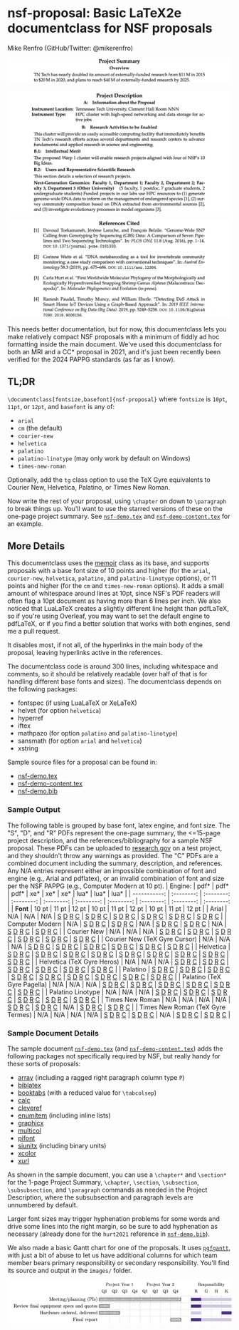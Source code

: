 # nsf-proposal: Basic LaTeX2e documentclass for NSF proposals

Mike Renfro (GitHub/Twitter: @mikerenfro)

![Sample Project Summary page](sample-output/summary-palatino-12.png)

![Sample Project Description page](sample-output/description-palatino-12.png)

![Sample Project References page](sample-output/references-palatino-12.png)

This needs better documentation, but for now, this documentclass lets you make
relatively compact NSF proposals with a minimum of fiddly ad hoc formatting
inside the main document.
We've used this documentclass for both an MRI and a CC* proposal in 2021, and
it's just been recently been verified for the 2024 PAPPG standards (as far as
I know).

## TL;DR

`\documentclass[fontsize,basefont]{nsf-proposal}` where `fontsize` is `10pt`, `11pt`, or
`12pt`, and `basefont` is any of:

 - `arial`
 - `cm` (the default)
 - `courier-new`
 - `helvetica`
 - `palatino`
 - `palatino-linotype` (may only work by default on Windows)
 - `times-new-roman`

Optionally, add the `tg` class option to use the TeX Gyre equivalents to Courier
New, Helvetica, Palatino, or Times New Roman.

Now write the rest of your proposal, using `\chapter` on down to `\paragraph`
to break things up. You'll want to use the starred versions of these on the
one-page project summary. See [`nsf-demo.tex`](https://github.com/mikerenfro/nsf-proposal/blob/main/nsf-demo.tex) and [`nsf-demo-content.tex`](https://github.com/mikerenfro/nsf-proposal/blob/main/nsf-demo-content.tex) for an example.

## More Details

This documentclass uses the [memoir](https://ctan.org/pkg/memoir) class as its base, and supports proposals
with a base font size of 10 points and higher (for the `arial`, `courier-new`,
`helvetica`, `palatino`, and `palatino-linotype` options), or 11 points and higher (for the `cm`
and `times-new-roman` options).
It adds a small amount of whitespace around lines at 10pt, since NSF's PDF
readers will often flag a 10pt document as having more than 6 lines per inch.
We also noticed that LuaLaTeX creates a slightly different line height than
pdfLaTeX, so if you're using Overleaf, you may want to set the default engine
to pdfLaTeX, or if you find a better solution that works with both engines,
send me a pull request.

It disables most, if not all, of the hyperlinks in the main body of the
proposal, leaving hyperlinks active in the references.

The documentclass code is around 300 lines, including whitespace and
comments, so it should be relatively readable (over half of that is
for handling different base fonts and sizes).
The documentclass depends on the following packages:

- fontspec (if using LuaLaTeX or XeLaTeX)
- helvet (for option `helvetica`)
- hyperref
- iftex
- mathpazo (for option `palatino` and `palatino-linotype`)
- sansmath (for option `arial` and `helvetica`)
- xstring

Sample source files for a proposal can be found in:

- [nsf-demo.tex](https://github.com/mikerenfro/nsf-proposal/blob/main/nsf-demo.tex)
- [nsf-demo-content.tex](https://github.com/mikerenfro/nsf-proposal/blob/main/nsf-demo-content.tex)
- [nsf-demo.bib](https://github.com/mikerenfro/nsf-proposal/blob/main/nsf-demo.bib)

### Sample Output


The following table is grouped by base font, latex engine, and font size.
The "S", "D", and "R" PDFs represent the one-page
summary, the <=15-page project description, and the references/bibliography for a sample
NSF proposal. These PDFs can be uploaded to [research.gov](https://research.gov/)
on a test project, and they shouldn't throw any warnings as provided.
The "C" PDFs are a combined document including the summary, description, and references.
Any N/A entries represent either an impossible combination of font and engine
(e.g., Arial and pdflatex), or an invalid combination of font and size per
the NSF PAPPG (e.g., Computer Modern at 10 pt).
| Engine:      | pdf*       | pdf*       | pdf*       | xe*        | xe*        | xe*        | lua*       | lua*       | lua*       |
| -----------: | :--------: | :--------: | :--------: | :--------: | :--------: | :--------: | :--------: | :--------: | :--------: |
| **Font**     | 10&nbsp;pt | 11&nbsp;pt | 12&nbsp;pt | 10&nbsp;pt | 11&nbsp;pt | 12&nbsp;pt | 10&nbsp;pt | 11&nbsp;pt | 12&nbsp;pt |
| Arial |  N/A |  N/A |  N/A | [S](sample-output/arial/arial-pdfxe-10pt-summary.pdf) [D](sample-output/arial/arial-pdfxe-10pt-description.pdf) [R](sample-output/arial/arial-pdfxe-10pt-references.pdf) [C](sample-output/arial/arial-pdfxe-10pt.pdf) | [S](sample-output/arial/arial-pdfxe-11pt-summary.pdf) [D](sample-output/arial/arial-pdfxe-11pt-description.pdf) [R](sample-output/arial/arial-pdfxe-11pt-references.pdf) [C](sample-output/arial/arial-pdfxe-11pt.pdf) | [S](sample-output/arial/arial-pdfxe-12pt-summary.pdf) [D](sample-output/arial/arial-pdfxe-12pt-description.pdf) [R](sample-output/arial/arial-pdfxe-12pt-references.pdf) [C](sample-output/arial/arial-pdfxe-12pt.pdf) | [S](sample-output/arial/arial-pdflua-10pt-summary.pdf) [D](sample-output/arial/arial-pdflua-10pt-description.pdf) [R](sample-output/arial/arial-pdflua-10pt-references.pdf) [C](sample-output/arial/arial-pdflua-10pt.pdf) | [S](sample-output/arial/arial-pdflua-11pt-summary.pdf) [D](sample-output/arial/arial-pdflua-11pt-description.pdf) [R](sample-output/arial/arial-pdflua-11pt-references.pdf) [C](sample-output/arial/arial-pdflua-11pt.pdf) | [S](sample-output/arial/arial-pdflua-12pt-summary.pdf) [D](sample-output/arial/arial-pdflua-12pt-description.pdf) [R](sample-output/arial/arial-pdflua-12pt-references.pdf) [C](sample-output/arial/arial-pdflua-12pt.pdf) | 
| Computer Modern |  N/A | [S](sample-output/cm/cm-pdf-11pt-summary.pdf) [D](sample-output/cm/cm-pdf-11pt-description.pdf) [R](sample-output/cm/cm-pdf-11pt-references.pdf) [C](sample-output/cm/cm-pdf-11pt.pdf) | [S](sample-output/cm/cm-pdf-12pt-summary.pdf) [D](sample-output/cm/cm-pdf-12pt-description.pdf) [R](sample-output/cm/cm-pdf-12pt-references.pdf) [C](sample-output/cm/cm-pdf-12pt.pdf) |  N/A | [S](sample-output/cm/cm-pdfxe-11pt-summary.pdf) [D](sample-output/cm/cm-pdfxe-11pt-description.pdf) [R](sample-output/cm/cm-pdfxe-11pt-references.pdf) [C](sample-output/cm/cm-pdfxe-11pt.pdf) | [S](sample-output/cm/cm-pdfxe-12pt-summary.pdf) [D](sample-output/cm/cm-pdfxe-12pt-description.pdf) [R](sample-output/cm/cm-pdfxe-12pt-references.pdf) [C](sample-output/cm/cm-pdfxe-12pt.pdf) |  N/A | [S](sample-output/cm/cm-pdflua-11pt-summary.pdf) [D](sample-output/cm/cm-pdflua-11pt-description.pdf) [R](sample-output/cm/cm-pdflua-11pt-references.pdf) [C](sample-output/cm/cm-pdflua-11pt.pdf) | [S](sample-output/cm/cm-pdflua-12pt-summary.pdf) [D](sample-output/cm/cm-pdflua-12pt-description.pdf) [R](sample-output/cm/cm-pdflua-12pt-references.pdf) [C](sample-output/cm/cm-pdflua-12pt.pdf) | 
| Courier New |  N/A |  N/A |  N/A | [S](sample-output/courier-new/courier-new-pdfxe-10pt-summary.pdf) [D](sample-output/courier-new/courier-new-pdfxe-10pt-description.pdf) [R](sample-output/courier-new/courier-new-pdfxe-10pt-references.pdf) [C](sample-output/courier-new/courier-new-pdfxe-10pt.pdf) | [S](sample-output/courier-new/courier-new-pdfxe-11pt-summary.pdf) [D](sample-output/courier-new/courier-new-pdfxe-11pt-description.pdf) [R](sample-output/courier-new/courier-new-pdfxe-11pt-references.pdf) [C](sample-output/courier-new/courier-new-pdfxe-11pt.pdf) | [S](sample-output/courier-new/courier-new-pdfxe-12pt-summary.pdf) [D](sample-output/courier-new/courier-new-pdfxe-12pt-description.pdf) [R](sample-output/courier-new/courier-new-pdfxe-12pt-references.pdf) [C](sample-output/courier-new/courier-new-pdfxe-12pt.pdf) | [S](sample-output/courier-new/courier-new-pdflua-10pt-summary.pdf) [D](sample-output/courier-new/courier-new-pdflua-10pt-description.pdf) [R](sample-output/courier-new/courier-new-pdflua-10pt-references.pdf) [C](sample-output/courier-new/courier-new-pdflua-10pt.pdf) | [S](sample-output/courier-new/courier-new-pdflua-11pt-summary.pdf) [D](sample-output/courier-new/courier-new-pdflua-11pt-description.pdf) [R](sample-output/courier-new/courier-new-pdflua-11pt-references.pdf) [C](sample-output/courier-new/courier-new-pdflua-11pt.pdf) | [S](sample-output/courier-new/courier-new-pdflua-12pt-summary.pdf) [D](sample-output/courier-new/courier-new-pdflua-12pt-description.pdf) [R](sample-output/courier-new/courier-new-pdflua-12pt-references.pdf) [C](sample-output/courier-new/courier-new-pdflua-12pt.pdf) | 
| Courier New (TeX Gyre Cursor) |  N/A |  N/A |  N/A | [S](sample-output/courier-new/courier-new-pdfxe,tg-10pt-summary.pdf) [D](sample-output/courier-new/courier-new-pdfxe,tg-10pt-description.pdf) [R](sample-output/courier-new/courier-new-pdfxe,tg-10pt-references.pdf) [C](sample-output/courier-new/courier-new-pdfxe,tg-10pt.pdf) | [S](sample-output/courier-new/courier-new-pdfxe,tg-11pt-summary.pdf) [D](sample-output/courier-new/courier-new-pdfxe,tg-11pt-description.pdf) [R](sample-output/courier-new/courier-new-pdfxe,tg-11pt-references.pdf) [C](sample-output/courier-new/courier-new-pdfxe,tg-11pt.pdf) | [S](sample-output/courier-new/courier-new-pdfxe,tg-12pt-summary.pdf) [D](sample-output/courier-new/courier-new-pdfxe,tg-12pt-description.pdf) [R](sample-output/courier-new/courier-new-pdfxe,tg-12pt-references.pdf) [C](sample-output/courier-new/courier-new-pdfxe,tg-12pt.pdf) | [S](sample-output/courier-new/courier-new-pdflua,tg-10pt-summary.pdf) [D](sample-output/courier-new/courier-new-pdflua,tg-10pt-description.pdf) [R](sample-output/courier-new/courier-new-pdflua,tg-10pt-references.pdf) [C](sample-output/courier-new/courier-new-pdflua,tg-10pt.pdf) | [S](sample-output/courier-new/courier-new-pdflua,tg-11pt-summary.pdf) [D](sample-output/courier-new/courier-new-pdflua,tg-11pt-description.pdf) [R](sample-output/courier-new/courier-new-pdflua,tg-11pt-references.pdf) [C](sample-output/courier-new/courier-new-pdflua,tg-11pt.pdf) | [S](sample-output/courier-new/courier-new-pdflua,tg-12pt-summary.pdf) [D](sample-output/courier-new/courier-new-pdflua,tg-12pt-description.pdf) [R](sample-output/courier-new/courier-new-pdflua,tg-12pt-references.pdf) [C](sample-output/courier-new/courier-new-pdflua,tg-12pt.pdf) | 
| Helvetica | [S](sample-output/helvetica/helvetica-pdf-10pt-summary.pdf) [D](sample-output/helvetica/helvetica-pdf-10pt-description.pdf) [R](sample-output/helvetica/helvetica-pdf-10pt-references.pdf) [C](sample-output/helvetica/helvetica-pdf-10pt.pdf) | [S](sample-output/helvetica/helvetica-pdf-11pt-summary.pdf) [D](sample-output/helvetica/helvetica-pdf-11pt-description.pdf) [R](sample-output/helvetica/helvetica-pdf-11pt-references.pdf) [C](sample-output/helvetica/helvetica-pdf-11pt.pdf) | [S](sample-output/helvetica/helvetica-pdf-12pt-summary.pdf) [D](sample-output/helvetica/helvetica-pdf-12pt-description.pdf) [R](sample-output/helvetica/helvetica-pdf-12pt-references.pdf) [C](sample-output/helvetica/helvetica-pdf-12pt.pdf) | [S](sample-output/helvetica/helvetica-pdfxe-10pt-summary.pdf) [D](sample-output/helvetica/helvetica-pdfxe-10pt-description.pdf) [R](sample-output/helvetica/helvetica-pdfxe-10pt-references.pdf) [C](sample-output/helvetica/helvetica-pdfxe-10pt.pdf) | [S](sample-output/helvetica/helvetica-pdfxe-11pt-summary.pdf) [D](sample-output/helvetica/helvetica-pdfxe-11pt-description.pdf) [R](sample-output/helvetica/helvetica-pdfxe-11pt-references.pdf) [C](sample-output/helvetica/helvetica-pdfxe-11pt.pdf) | [S](sample-output/helvetica/helvetica-pdfxe-12pt-summary.pdf) [D](sample-output/helvetica/helvetica-pdfxe-12pt-description.pdf) [R](sample-output/helvetica/helvetica-pdfxe-12pt-references.pdf) [C](sample-output/helvetica/helvetica-pdfxe-12pt.pdf) | [S](sample-output/helvetica/helvetica-pdflua-10pt-summary.pdf) [D](sample-output/helvetica/helvetica-pdflua-10pt-description.pdf) [R](sample-output/helvetica/helvetica-pdflua-10pt-references.pdf) [C](sample-output/helvetica/helvetica-pdflua-10pt.pdf) | [S](sample-output/helvetica/helvetica-pdflua-11pt-summary.pdf) [D](sample-output/helvetica/helvetica-pdflua-11pt-description.pdf) [R](sample-output/helvetica/helvetica-pdflua-11pt-references.pdf) [C](sample-output/helvetica/helvetica-pdflua-11pt.pdf) | [S](sample-output/helvetica/helvetica-pdflua-12pt-summary.pdf) [D](sample-output/helvetica/helvetica-pdflua-12pt-description.pdf) [R](sample-output/helvetica/helvetica-pdflua-12pt-references.pdf) [C](sample-output/helvetica/helvetica-pdflua-12pt.pdf) | 
| Helvetica (TeX Gyre Heros) |  N/A |  N/A |  N/A | [S](sample-output/helvetica/helvetica-pdfxe,tg-10pt-summary.pdf) [D](sample-output/helvetica/helvetica-pdfxe,tg-10pt-description.pdf) [R](sample-output/helvetica/helvetica-pdfxe,tg-10pt-references.pdf) [C](sample-output/helvetica/helvetica-pdfxe,tg-10pt.pdf) | [S](sample-output/helvetica/helvetica-pdfxe,tg-11pt-summary.pdf) [D](sample-output/helvetica/helvetica-pdfxe,tg-11pt-description.pdf) [R](sample-output/helvetica/helvetica-pdfxe,tg-11pt-references.pdf) [C](sample-output/helvetica/helvetica-pdfxe,tg-11pt.pdf) | [S](sample-output/helvetica/helvetica-pdfxe,tg-12pt-summary.pdf) [D](sample-output/helvetica/helvetica-pdfxe,tg-12pt-description.pdf) [R](sample-output/helvetica/helvetica-pdfxe,tg-12pt-references.pdf) [C](sample-output/helvetica/helvetica-pdfxe,tg-12pt.pdf) | [S](sample-output/helvetica/helvetica-pdflua,tg-10pt-summary.pdf) [D](sample-output/helvetica/helvetica-pdflua,tg-10pt-description.pdf) [R](sample-output/helvetica/helvetica-pdflua,tg-10pt-references.pdf) [C](sample-output/helvetica/helvetica-pdflua,tg-10pt.pdf) | [S](sample-output/helvetica/helvetica-pdflua,tg-11pt-summary.pdf) [D](sample-output/helvetica/helvetica-pdflua,tg-11pt-description.pdf) [R](sample-output/helvetica/helvetica-pdflua,tg-11pt-references.pdf) [C](sample-output/helvetica/helvetica-pdflua,tg-11pt.pdf) | [S](sample-output/helvetica/helvetica-pdflua,tg-12pt-summary.pdf) [D](sample-output/helvetica/helvetica-pdflua,tg-12pt-description.pdf) [R](sample-output/helvetica/helvetica-pdflua,tg-12pt-references.pdf) [C](sample-output/helvetica/helvetica-pdflua,tg-12pt.pdf) | 
| Palatino | [S](sample-output/palatino/palatino-pdf-10pt-summary.pdf) [D](sample-output/palatino/palatino-pdf-10pt-description.pdf) [R](sample-output/palatino/palatino-pdf-10pt-references.pdf) [C](sample-output/palatino/palatino-pdf-10pt.pdf) | [S](sample-output/palatino/palatino-pdf-11pt-summary.pdf) [D](sample-output/palatino/palatino-pdf-11pt-description.pdf) [R](sample-output/palatino/palatino-pdf-11pt-references.pdf) [C](sample-output/palatino/palatino-pdf-11pt.pdf) | [S](sample-output/palatino/palatino-pdf-12pt-summary.pdf) [D](sample-output/palatino/palatino-pdf-12pt-description.pdf) [R](sample-output/palatino/palatino-pdf-12pt-references.pdf) [C](sample-output/palatino/palatino-pdf-12pt.pdf) | [S](sample-output/palatino/palatino-pdfxe-10pt-summary.pdf) [D](sample-output/palatino/palatino-pdfxe-10pt-description.pdf) [R](sample-output/palatino/palatino-pdfxe-10pt-references.pdf) [C](sample-output/palatino/palatino-pdfxe-10pt.pdf) | [S](sample-output/palatino/palatino-pdfxe-11pt-summary.pdf) [D](sample-output/palatino/palatino-pdfxe-11pt-description.pdf) [R](sample-output/palatino/palatino-pdfxe-11pt-references.pdf) [C](sample-output/palatino/palatino-pdfxe-11pt.pdf) | [S](sample-output/palatino/palatino-pdfxe-12pt-summary.pdf) [D](sample-output/palatino/palatino-pdfxe-12pt-description.pdf) [R](sample-output/palatino/palatino-pdfxe-12pt-references.pdf) [C](sample-output/palatino/palatino-pdfxe-12pt.pdf) | [S](sample-output/palatino/palatino-pdflua-10pt-summary.pdf) [D](sample-output/palatino/palatino-pdflua-10pt-description.pdf) [R](sample-output/palatino/palatino-pdflua-10pt-references.pdf) [C](sample-output/palatino/palatino-pdflua-10pt.pdf) | [S](sample-output/palatino/palatino-pdflua-11pt-summary.pdf) [D](sample-output/palatino/palatino-pdflua-11pt-description.pdf) [R](sample-output/palatino/palatino-pdflua-11pt-references.pdf) [C](sample-output/palatino/palatino-pdflua-11pt.pdf) | [S](sample-output/palatino/palatino-pdflua-12pt-summary.pdf) [D](sample-output/palatino/palatino-pdflua-12pt-description.pdf) [R](sample-output/palatino/palatino-pdflua-12pt-references.pdf) [C](sample-output/palatino/palatino-pdflua-12pt.pdf) | 
| Palatino (TeX Gyre Pagella) |  N/A |  N/A |  N/A | [S](sample-output/palatino/palatino-pdfxe,tg-10pt-summary.pdf) [D](sample-output/palatino/palatino-pdfxe,tg-10pt-description.pdf) [R](sample-output/palatino/palatino-pdfxe,tg-10pt-references.pdf) [C](sample-output/palatino/palatino-pdfxe,tg-10pt.pdf) | [S](sample-output/palatino/palatino-pdfxe,tg-11pt-summary.pdf) [D](sample-output/palatino/palatino-pdfxe,tg-11pt-description.pdf) [R](sample-output/palatino/palatino-pdfxe,tg-11pt-references.pdf) [C](sample-output/palatino/palatino-pdfxe,tg-11pt.pdf) | [S](sample-output/palatino/palatino-pdfxe,tg-12pt-summary.pdf) [D](sample-output/palatino/palatino-pdfxe,tg-12pt-description.pdf) [R](sample-output/palatino/palatino-pdfxe,tg-12pt-references.pdf) [C](sample-output/palatino/palatino-pdfxe,tg-12pt.pdf) | [S](sample-output/palatino/palatino-pdflua,tg-10pt-summary.pdf) [D](sample-output/palatino/palatino-pdflua,tg-10pt-description.pdf) [R](sample-output/palatino/palatino-pdflua,tg-10pt-references.pdf) [C](sample-output/palatino/palatino-pdflua,tg-10pt.pdf) | [S](sample-output/palatino/palatino-pdflua,tg-11pt-summary.pdf) [D](sample-output/palatino/palatino-pdflua,tg-11pt-description.pdf) [R](sample-output/palatino/palatino-pdflua,tg-11pt-references.pdf) [C](sample-output/palatino/palatino-pdflua,tg-11pt.pdf) | [S](sample-output/palatino/palatino-pdflua,tg-12pt-summary.pdf) [D](sample-output/palatino/palatino-pdflua,tg-12pt-description.pdf) [R](sample-output/palatino/palatino-pdflua,tg-12pt-references.pdf) [C](sample-output/palatino/palatino-pdflua,tg-12pt.pdf) | 
| Palatino Linotype |  N/A |  N/A |  N/A | [S](sample-output/palatino-linotype/palatino-linotype-pdfxe-10pt-summary.pdf) [D](sample-output/palatino-linotype/palatino-linotype-pdfxe-10pt-description.pdf) [R](sample-output/palatino-linotype/palatino-linotype-pdfxe-10pt-references.pdf) [C](sample-output/palatino-linotype/palatino-linotype-pdfxe-10pt.pdf) | [S](sample-output/palatino-linotype/palatino-linotype-pdfxe-11pt-summary.pdf) [D](sample-output/palatino-linotype/palatino-linotype-pdfxe-11pt-description.pdf) [R](sample-output/palatino-linotype/palatino-linotype-pdfxe-11pt-references.pdf) [C](sample-output/palatino-linotype/palatino-linotype-pdfxe-11pt.pdf) | [S](sample-output/palatino-linotype/palatino-linotype-pdfxe-12pt-summary.pdf) [D](sample-output/palatino-linotype/palatino-linotype-pdfxe-12pt-description.pdf) [R](sample-output/palatino-linotype/palatino-linotype-pdfxe-12pt-references.pdf) [C](sample-output/palatino-linotype/palatino-linotype-pdfxe-12pt.pdf) | [S](sample-output/palatino-linotype/palatino-linotype-pdflua-10pt-summary.pdf) [D](sample-output/palatino-linotype/palatino-linotype-pdflua-10pt-description.pdf) [R](sample-output/palatino-linotype/palatino-linotype-pdflua-10pt-references.pdf) [C](sample-output/palatino-linotype/palatino-linotype-pdflua-10pt.pdf) | [S](sample-output/palatino-linotype/palatino-linotype-pdflua-11pt-summary.pdf) [D](sample-output/palatino-linotype/palatino-linotype-pdflua-11pt-description.pdf) [R](sample-output/palatino-linotype/palatino-linotype-pdflua-11pt-references.pdf) [C](sample-output/palatino-linotype/palatino-linotype-pdflua-11pt.pdf) | [S](sample-output/palatino-linotype/palatino-linotype-pdflua-12pt-summary.pdf) [D](sample-output/palatino-linotype/palatino-linotype-pdflua-12pt-description.pdf) [R](sample-output/palatino-linotype/palatino-linotype-pdflua-12pt-references.pdf) [C](sample-output/palatino-linotype/palatino-linotype-pdflua-12pt.pdf) | 
| Times New Roman |  N/A |  N/A |  N/A |  N/A | [S](sample-output/times-new-roman/times-new-roman-pdfxe-11pt-summary.pdf) [D](sample-output/times-new-roman/times-new-roman-pdfxe-11pt-description.pdf) [R](sample-output/times-new-roman/times-new-roman-pdfxe-11pt-references.pdf) [C](sample-output/times-new-roman/times-new-roman-pdfxe-11pt.pdf) | [S](sample-output/times-new-roman/times-new-roman-pdfxe-12pt-summary.pdf) [D](sample-output/times-new-roman/times-new-roman-pdfxe-12pt-description.pdf) [R](sample-output/times-new-roman/times-new-roman-pdfxe-12pt-references.pdf) [C](sample-output/times-new-roman/times-new-roman-pdfxe-12pt.pdf) |  N/A | [S](sample-output/times-new-roman/times-new-roman-pdflua-11pt-summary.pdf) [D](sample-output/times-new-roman/times-new-roman-pdflua-11pt-description.pdf) [R](sample-output/times-new-roman/times-new-roman-pdflua-11pt-references.pdf) [C](sample-output/times-new-roman/times-new-roman-pdflua-11pt.pdf) | [S](sample-output/times-new-roman/times-new-roman-pdflua-12pt-summary.pdf) [D](sample-output/times-new-roman/times-new-roman-pdflua-12pt-description.pdf) [R](sample-output/times-new-roman/times-new-roman-pdflua-12pt-references.pdf) [C](sample-output/times-new-roman/times-new-roman-pdflua-12pt.pdf) | 
| Times New Roman (TeX Gyre Termes) |  N/A |  N/A |  N/A |  N/A | [S](sample-output/times-new-roman/times-new-roman-pdfxe,tg-11pt-summary.pdf) [D](sample-output/times-new-roman/times-new-roman-pdfxe,tg-11pt-description.pdf) [R](sample-output/times-new-roman/times-new-roman-pdfxe,tg-11pt-references.pdf) [C](sample-output/times-new-roman/times-new-roman-pdfxe,tg-11pt.pdf) | [S](sample-output/times-new-roman/times-new-roman-pdfxe,tg-12pt-summary.pdf) [D](sample-output/times-new-roman/times-new-roman-pdfxe,tg-12pt-description.pdf) [R](sample-output/times-new-roman/times-new-roman-pdfxe,tg-12pt-references.pdf) [C](sample-output/times-new-roman/times-new-roman-pdfxe,tg-12pt.pdf) |  N/A | [S](sample-output/times-new-roman/times-new-roman-pdflua,tg-11pt-summary.pdf) [D](sample-output/times-new-roman/times-new-roman-pdflua,tg-11pt-description.pdf) [R](sample-output/times-new-roman/times-new-roman-pdflua,tg-11pt-references.pdf) [C](sample-output/times-new-roman/times-new-roman-pdflua,tg-11pt.pdf) | [S](sample-output/times-new-roman/times-new-roman-pdflua,tg-12pt-summary.pdf) [D](sample-output/times-new-roman/times-new-roman-pdflua,tg-12pt-description.pdf) [R](sample-output/times-new-roman/times-new-roman-pdflua,tg-12pt-references.pdf) [C](sample-output/times-new-roman/times-new-roman-pdflua,tg-12pt.pdf) |

### Sample Document Details

The sample document [`nsf-demo.tex`](https://github.com/mikerenfro/nsf-proposal/blob/main/nsf-demo.tex) (and [`nsf-demo-content.tex`](https://github.com/mikerenfro/nsf-proposal/blob/main/nsf-demo-content.tex)) adds the following packages not
specifically required by NSF, but really handy for these sorts of proposals:

- [array](https://ctan.org/pkg/array) (including a ragged right paragraph column type `P`)
- [biblatex](https://ctan.org/pkg/biblatex)
- [booktabs](https://ctan.org/pkg/booktabs) (with a reduced value for `\tabcolsep`)
- [calc](https://ctan.org/pkg/calc)
- [cleveref](https://ctan.org/pkg/cleveref)
- [enumitem](https://ctan.org/pkg/enumitem) (including inline lists)
- [graphicx](https://ctan.org/pkg/graphicx)
- [multicol](https://ctan.org/pkg/multicol)
- [pifont](https://ctan.org/pkg/pifont)
- [siunitx](https://ctan.org/pkg/siunitx) (including binary units)
- [xcolor](https://ctan.org/pkg/xcolor)
- [xurl](https://ctan.org/pkg/xurl)

As shown in the sample document, you can use a `\chapter*` and `\section*`
for the 1-page Project Summary, `\chapter`, `\section`, `\subsection`,
`\subsubsection`, and `\paragraph` commands as needed in the Project
Description, where the subsubsection and paragraph levels are unnumbered
by default.

Larger font sizes may trigger hyphenation problems for some words and drive
some lines into the right margin, so be sure to add hyphenation as necessary
(already done for the `hurt2021` reference in [`nsf-demo.bib`](https://github.com/mikerenfro/nsf-proposal/blob/main/nsf-demo.bib)).

We also made a basic Gantt chart for one of the proposals. It uses
[`pgfgantt`](https://ctan.org/pkg/pgfgantt), with just a bit of abuse to let
us have additional columns for which team member bears primary responsibility
or secondary responsibility. You'll find its source and output in the
`images/` folder.

![Sample Gantt chart](sample-output/nsf-demo-sample-gantt.png)
